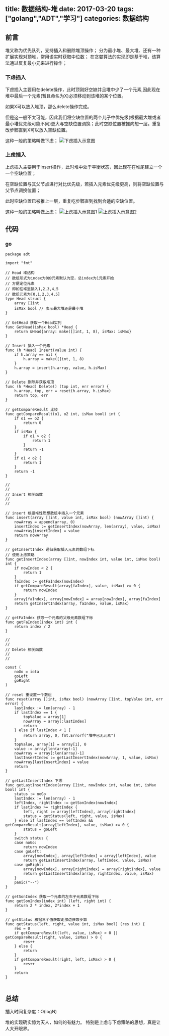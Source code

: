 title: 数据结构-堆
date: 2017-03-20
tags: ["golang","ADT","学习"]
categories:
  数据结构
---
## 前言 ##
堆又称为优先队列，支持插入和删除堆顶操作；
分为最小堆、最大堆、还有一种扩展实现对顶堆，常用语实时获取中位数；
在贪婪算法的实现即是基于堆，该算法通过反复最小元来进行操作；

### 下虑插入 ###
下虑插入主要用在delete操作，此时顶刚好空缺并且堆中少了一个元素,因此现在堆中最后一个元素(暂且命名为X)必须移动到该堆的某个位置。

如果X可以放入堆顶，那么delete操作完成。

但是这一般不太可能，因此我们将空缺位置的两个儿子中优先级(根据最大堆或者最小堆优先级可能不同)更大与空缺位置调换；此时空缺位置被推向想一层。重复改步鄹直到X可以放入空缺位置。

这种一般的策略叫做下虑；
![下虑插入示意图]("/images/percolate-down.jpeg")

### 上虑插入 ###
上虑插入主要用于insert操作，此时堆中处于平衡状态，因此现在在堆尾建立一个一个空缺位置；

在空缺位置与其父节点进行对比优先级，若插入元素优先级更高，则将空缺位置与父节点调换位置；

此时空缺位置已被推上一层，重复吃步鄹直到找到合适的空缺位置。

这种一般的策略叫做上虑；
![上虑插入示意图1]("/images/percolate-up1.jpeg")
![上虑插入示意图2]("/images/percolate-up2.jpeg")

## 代码 ##
### go ###
```
package adt

import "fmt"

// Head 堆结构
// 数组形式为index为0的元素默认为空，总index为1元素开始
// 方便定位元素
// 即如往堆里插入1,2,3,4,5
// 数组元素为[0,1,2,3,4,5]
type Head struct {
	array []int
	isMax bool // 表示最大堆还是最小堆
}

// GetHead 获取一个Head实列
func GetHead(isMax bool) *Head {
	return &Head{array: make([]int, 1, 8), isMax: isMax}
}

// Insert 插入一个元素
func (h *Head) Insert(value int) {
	if h.array == nil {
		h.array = make([]int, 1, 8)
	}
	h.array = insert(h.array, value, h.isMax)
}

// Delete 删除并获取堆顶
func (h *Head) Delete() (top int, err error) {
	h.array, top, err = reset(h.array, h.isMax)
	return top, err
}

// getCompareResult 比较
func getCompareResult(o1, o2 int, isMax bool) int {
	if o1 == o2 {
		return 0
	}
	if isMax {
		if o1 > o2 {
			return 1
		}
		return -1
	}
	if o1 < o2 {
		return 1
	}
	return -1
}

//
//
// Insert 相关函数
//
//

// insert 根据堆性质想数组中插入一个元素
func insert(array []int, value int, isMax bool) (nowArray []int) {
	nowArray = append(array, 0)
	insertIndex := getInsertIndex(nowArray, len(array), value, isMax)
	nowArray[insertIndex] = value
	return nowArray
}

// getInsertIndex 递归获取插入元素的数组下标
// 使用上虑策略
func getInsertIndex(array []int, nowIndex int, value int, isMax bool) int {
	if nowIndex < 2 {
		return 1
	}
	faIndex := getFaIndex(nowIndex)
	if getCompareResult(array[faIndex], value, isMax) >= 0 {
		return nowIndex
	}
	array[faIndex], array[nowIndex] = array[nowIndex], array[faIndex]
	return getInsertIndex(array, faIndex, value, isMax)
}

// getFaIndex 获取一个元素的父级元素数组下标
func getFaIndex(index int) int {
	return index / 2
}

//
//
// Delete 相关函数
//
//

const (
	noGo = iota
	goLeft
	goRight
)

// reset 重设置一个数组
func reset(array []int, isMax bool) (nowArray []int, topValue int, err error) {
	lastIndex := len(array) - 1
	if lastIndex == 1 {
		topValue = array[1]
		nowArray = array[:lastIndex]
		return
	} else if lastIndex < 1 {
		return array, 0, fmt.Errorf("堆中已无元素")
	}
	topValue, array[1] = array[1], 0
	value := array[len(array)-1]
	nowArray = array[:len(array)-1]
	lastInsertIndex := getLastInsertIndex(nowArray, 1, value, isMax)
	nowArray[lastInsertIndex] = value
	return
}

// getLastInsertIndex 下虑
func getLastInsertIndex(array []int, nowIndex int, value int, isMax bool) int {
	status := noGo
	lastIndex := len(array) - 1
	leftIndex, rightIndex := getSonIndex(nowIndex)
	if lastIndex >= rightIndex {
		left, right := array[leftIndex], array[rightIndex]
		status = getStatus(left, right, value, isMax)
	} else if lastIndex == leftIndex && getCompareResult(array[leftIndex], value, isMax) >= 0 {
		status = goLeft
	}
	switch status {
	case noGo:
		return nowIndex
	case goLeft:
		array[nowIndex], array[leftIndex] = array[leftIndex], value
		return getLastInsertIndex(array, leftIndex, value, isMax)
	case goRight:
		array[nowIndex], array[rightIndex] = array[rightIndex], value
		return getLastInsertIndex(array, rightIndex, value, isMax)
	}
	panic("--")
}

// getSonIndex 获取一个元素的左右子元素数组下标
func getSonIndex(index int) (left, right int) {
	return 2 * index, 2*index + 1
}

// getStatus 根据三个值获取走那边获取步鄹
func getStatus(left, right, value int, isMax bool) (res int) {
	res = 0
	if getCompareResult(left, value, isMax) > 0 || getCompareResult(right, value, isMax) > 0 {
		res++
	} else {
		return
	}
	if getCompareResult(right, left, isMax) > 0 {
		res++
	}
	return
}


```

## 总结 ##
插入时间复杂度：O(logN)

堆的实现确实惊为天人，如何的有魅力。
特别是上虑与下虑策略的思想，真是让人大开眼界。

